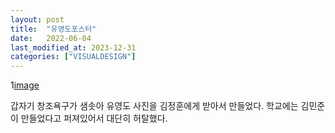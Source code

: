```yaml
---
layout: post
title:  "유영도포스터"
date:   2022-06-04
last_modified_at: 2023-12-31
categories: ["VISUALDESIGN"]
---
```

1[image](https://github.com/whoisrealminjueun/images/blob/main/%EC%9C%A0%EC%98%81%EB%8F%842022-06-24.png?raw=true)

갑자기 창조욕구가 샘솟아 유영도 사진을 김정훈에게 받아서 만들었다. 학교에는 김민준이 만들었다고 퍼져있어서 대단히 허탈했다.
